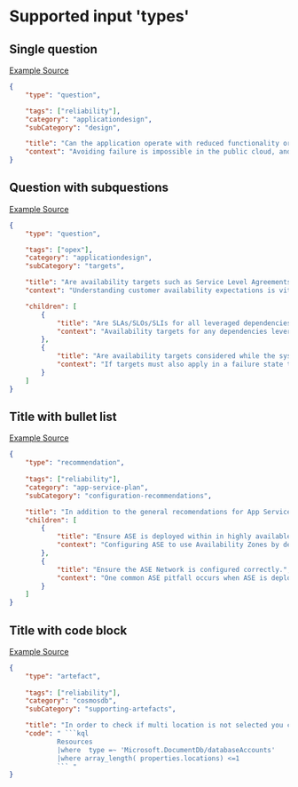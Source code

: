 # Supported input 'types' 

## Single question
[Example Source](https://github.com/Azure/WellArchitected-ReliabilityAssessment/blob/main/docs/Application-Resiliency.md#design)

```json
{
    "type": "question",

    "tags": ["reliability"],
    "category": "applicationdesign",
    "subCategory": "design",

    "title": "Can the application operate with reduced functionality or degraded performance in the presence of an outage?",
    "context": "Avoiding failure is impossible in the public cloud, and as a result applications require resilience to respond to outages and deliver reliability. The application should therefore be designed to operate even when impacted by regional, zonal, service or component failures across critical application scenarios and functionality."
}
```

## Question with subquestions
[Example Source](https://github.com/Azure/WellArchitected-ReliabilityAssessment/blob/main/docs/Application-Resiliency.md#availability-targets)

```json
{
    "type": "question",

    "tags": ["opex"],
    "category": "applicationdesign",
    "subCategory": "targets",

    "title": "Are availability targets such as Service Level Agreements (SLAs), Service Level Indicators (SLIs), and Service Level Objectives (SLOs) defined for the application and/or key scenarios?",
    "context": "Understanding customer availability expectations is vital to reviewing overall operations for the application. For instance, if a customer is striving to achieve an application SLO of 99.999%, the level of inherent operational actionality required by the application is going to be far greater than if an SLO of 99.9% was the aspiration",

    "children": [
        {
            "title": "Are SLAs/SLOs/SLIs for all leveraged dependencies understood?",
            "context": "Availability targets for any dependencies leveraged by the application should be understood and ideally align with application targets"
        },
        {
            "title": "Are availability targets considered while the system is running in disaster recovery mode?",
            "context": "If targets must also apply in a failure state then an n+1 model should be used to achieve greater availability and resiliency, where n is the capacity needed to deliver required availability"
        }
    ]
}
```

## Title with bullet list
[Example Source](https://github.com/Azure/WellArchitected-ReliabilityAssessment/blob/main/docs/Service-Resiliency.md#app-service-environments)
```json
{
    "type": "recommendation",
    
    "tags": ["reliability"],
    "category": "app-service-plan",
    "subCategory": "configuration-recommendations",

    "title": "In addition to the general recomendations for App Service Plans, App Service Environments (ASE) has additional configuration recomendations since it provides control over underlying compute resources to achieve greater isolation.",
    "children": [
        {
            "title": "Ensure ASE is deployed within in highly available configuration across Availability Zones",
            "context": "Configuring ASE to use Availability Zones by deploying ASE across specific zones ensures applications can continue to operate even in the event of a data center level failure. This provides excellent redundancy without requiring multiple deployments in different Azure regions."
        },
        {
            "title": "Ensure the ASE Network is configured correctly.",
            "context": "One common ASE pitfall occurs when ASE is deployed into a subnet with an IP Address space that is too small to support future expansion. In such cases, ASE can be left unable to scale without redeploying the entire environment into a larger subnet. It is highly recomended that adequate IP addresses be used to support either the maximum number of workers or the largest number considered workloads will need. A single ASE cluster can scale to 201 instance, which would require a /24 subnet."
        }
    ]
}
```

## Title with code block
[Example Source](https://github.com/Azure/WellArchitected-ReliabilityAssessment/blob/main/docs/Service-Resiliency.md#supporting-source-artefacts-1)

```json
{
    "type": "artefact",
    
    "tags": ["reliability"],
    "category": "cosmosdb",
    "subCategory": "supporting-artefacts",

    "title": "In order to check if multi location is not selected you can use the following query:",
    "code": " ```kql
            Resources
            |where  type =~ 'Microsoft.DocumentDb/databaseAccounts'
            |where array_length( properties.locations) <=1
            ``` "
}
```